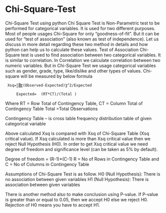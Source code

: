 # Chi-Square-Test
Chi-Square Test using python
Chi Square Test is Non-Parametric test to be performed for categorical variables. It is used for two different purposes. Most of people usages Chi-Square for only “goodness-of-fit”. But it can be used for “test of association” (also known as test of independence). Let us discuss in more detail regarding these two method in details and how python can help us to calculate these values.
Test of Association
 Chi-Square test is used to find association between two categorical variables. It is similar to correlation. In Correlation we calculate correlation between two numeric variables. But in Chi-Square Test we usage categorical variables such as gender, grade, type, like/dislike and other types of values. Chi-square will be measured by below formula	
 
	 Xsq=∑▒〖(Observed-Expected)〗^2/Expected

         Expected=  (RT*CT)/(Total )

Where RT = Row Total of Contingency Table,
      CT = Column Total of Contingency Table
      Total =Total Observations

Contingency Table – is cross table frequency distribution table of given categorical variable

Above calculated Xsq is compared with Xsq of Chi-Square Table (Xsq critical value). If Xsq calculated is more than Xsq critical value then we reject Null Hypothesis (H0). In order to get Xsq critical value we need degree of freedom and significance level (can be taken as 5% by default).

Degree of freedom = (R-1)*(C-1)
R = No of Rows in Contingency Table and C = No of Columns in Contingency Table

Assumptions of Chi-Square Test is as follow.
H0 (Null Hypothesis): There is no association between given variables
H1 (Null Hypothesis): There is association between given variables

There is another method also to make conclusion using P-value. If P-value is greater than or equal to 0.05, then we accept H0 else we reject H0. Rejection of H0 means you have to accept H1.
